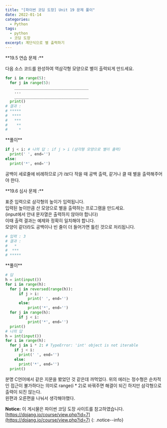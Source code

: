 ```yaml
---
title: "[파이썬 코딩 도장] Unit 19 문제 풀이"
date: 2022-01-14
categories:
  - Python
tags:
  - python
  - 코딩 도장
excerpt: 계단식으로 별 출력하기
---
```


<div class="notice--danger" markdown="1">
**19.5 연습 문제 :**

다음 소스 코드를 완성하여 역삼각형 모양으로 별이 출력되게 만드세요.

```python
for i in range(5):
  for j in range(5):
    _________________________________
    ...
    _________________________________
  print()
# 결과 : 
# *****
#  ****
#   ***
#    **
#     *
```
</div>

<div class="notice" markdown="1">
**풀이**

```python
if j < i: # 나의 답 : if j > i (삼각형 모양으로 별이 출력)
  print(' ', end='')
else:
  print('*', end='')
```
공백이 세로줄에 비례하므로 j가 i보다 작을 때 공백 출력, 같거나 클 때 별을 출력해주어야 한다.
</div>

<div class="notice--danger" markdown="1">
**19.6 심사 문제 :**

표준 입력으로 삼각형의 높이가 입력됩니다.<br>
입력된 높이만큼 산 모양으로 별을 출력하는 프로그램을 만드세요.<br>
(input에서 안내 문자열은 출력하지 않아야 합니다)<br>
이때 출력 결과는 예제와 정확히 일치해야 합니다.<br>
모양이 같더라도 공백이나 빈 줄이 더 들어가면 틀린 것으로 처리됩니다.

```python
# 입력 : 3
# 결과 : 
#   *
#  ***
# *****
```
</div>

<div class="notice" markdown="1">
**풀이**

```python
# 답
h = int(input())
for i in range(h):
  for j in reversed(range(h)):
      if j > i:
          print(' ', end='')
      else:
          print('*', end='')
  for j in range(h):
      if j < i:
          print('*', end='')
  print()
# 나의 답
h = int(input())
for i in range(h):
  for j in i * 2: # TypeError: 'int' object is not iterable
    if j < i:
      print(' ', end='')
    else:
      print('*', end='')
  print()
```
분명 C언어에서 같은 지문을 봤었던 것 같은데 까먹었다. 위의 에러는 정수형은 순차적인 접근이 불가하다는 의미로 range(i * 2)로 바꿔주면 해결이 되긴 하지만 삼각형으로 출력이 되진 않는다.<br>
왼편과 오른편을 나눠서 생각해야했다.
</div>

**Notice:** 이 게시물은 파이썬 코딩 도장 사이트를 참고하였습니다.
[https://dojang.io/course/view.php?id=7](https://dojang.io/course/view.php?id=7)
{: .notice--info}